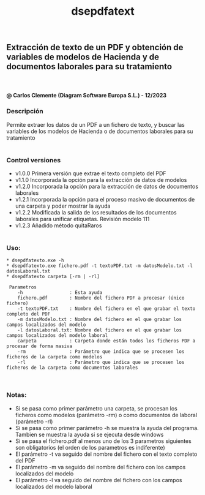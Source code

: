 <h1 align="center"> dsepdfatext </h1>
<br>

<h2> Extracción de texto de un PDF y obtención de variables de modelos de Hacienda y de documentos laborales para su tratamiento </h2>
<br>
<h4> @ Carlos Clemente (Diagram Software Europa S.L.) - 12/2023 </h4>

<h3>Descripción</h3>
Permite extraer los datos de un PDF a un fichero de texto, y buscar las variables de los modelos de Hacienda o de documentos laborales para su tratamiento
<br><br>

### Control versiones

* v1.0.0 Primera versión que extrae el texto completo del PDF
* v1.1.0 Incorporada la opción para la extracción de datos de modelos
* v1.2.0 Incorporada la opción para la extracción de datos de documentos laborales
* v1.2.1 Incorporada la opción para el proceso masivo de documentos de una carpeta y poder mostrar la ayuda
* v1.2.2 Modificada la salida de los resultados de los documentos laborales para unificar etiquetas. Revisión modelo 111
* v1.2.3 Añadido método quitaRaros
<br><br>


### Uso:
```
* dsepdfatexto.exe -h
* dsepdfatexto.exe fichero.pdf -t textoPDF.txt -m datosModelo.txt -l datosLaboral.txt 
* dsepdfatexto carpeta [-rm | -rl]
	
 Parametros
    -h                 : Esta ayuda
    fichero.pdf        : Nombre del fichero PDF a procesar (único fichero)
    -t textoPDF.txt    : Nombre del fichero en el que grabar el texto completo del PDF
    -m datosModelo.txt : Nombre del fichero en el que grabar los campos localizados del modelo
    -l datosLaboral.txt: Nombre del fichero en el que grabar los campos localizados del modelo laboral
    carpeta            : Carpeta donde están todos los ficheros PDF a procesar de forma masiva
    -rm                : Parámetro que indica que se procesen los ficheros de la carpeta como modelos
    -rl                : Parámetro que indica que se procesen los ficheros de la carpeta como documentos laborales

```
<br>

### Notas:
* Si se pasa como primer parámetro una carpeta, se procesan los ficheros como modelos (parámetro -rm) o como documentos de laboral (parámetro -rl)
* Si se pasa como primer parámetro -h se muestra la ayuda del programa. Tambien se muestra la ayuda si se ejecuta desde windows
* Si se pasa el fichero.pdf al menos uno de los 3 parametros siguientes son obligatorios (el orden de los parametros es indiferente)
* El parámetro -t va seguido del nombre del fichero con el texto completo del PDF
* El parámetro -m va seguido del nombre del fichero con los campos localizados del modelo
* El parámetro -l va seguido del nombre del fichero con los campos localizados del modelo laboral

